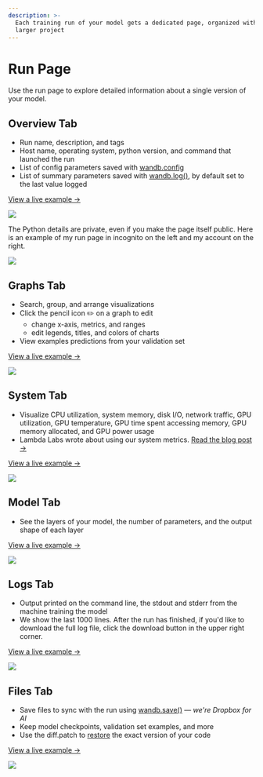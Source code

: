 ```yaml
---
description: >-
  Each training run of your model gets a dedicated page, organized within the
  larger project
---
```


# Run Page

Use the run page to explore detailed information about a single version of your model.

## Overview Tab

* Run name, description, and tags
* Host name, operating system, python version, and command that launched the run
* List of config parameters saved with [wandb.config](../../library/config.md)
* List of summary parameters saved with [wandb.log\(\)](../../library/log.md), by default set to the last value logged

[View a live example →](https://app.wandb.ai/carey/pytorch-cnn-fashion/runs/munu5vvg/overview?workspace=user-carey)

![](../../.gitbook/assets/run-page-overview-tab.png)

The Python details are private, even if you make the page itself public. Here is an example of my run page in incognito on the left and my account on the right.

![](../../.gitbook/assets/screen-shot-2020-04-07-at-7.46.39-am.png)

## Graphs Tab

* Search, group, and arrange visualizations
* Click the pencil icon ✏️ on a graph to edit
  * change x-axis, metrics, and ranges
  * edit legends, titles, and colors of charts
* View examples predictions from your validation set

[View a live example →](https://app.wandb.ai/wandb/examples-keras-cnn-fashion/runs/wec25l0q?workspace=user-carey)

![](../../.gitbook/assets/image%20%2833%29.png)

## System Tab

* Visualize CPU utilization, system memory, disk I/O, network traffic, GPU utilization, GPU temperature, GPU time spent accessing memory, GPU memory allocated, and GPU power usage
* Lambda Labs wrote about using our system metrics. [Read the blog post →](https://lambdalabs.com/blog/weights-and-bias-gpu-cpu-utilization/)

[View a live example →](https://app.wandb.ai/wandb/feb8-emotion/runs/toxllrmm/system)

![](../../.gitbook/assets/image%20%2879%29.png)

## Model Tab

* See the layers of your model, the number of parameters, and the output shape of each layer

[View a live example →](https://app.wandb.ai/stacey/deep-drive/runs/pr0os44x/model)

![](../../.gitbook/assets/image%20%2830%29.png)

## Logs Tab 

* Output printed on the command line, the stdout and stderr from the machine training the model
* We show the last 1000 lines. After the run has finished, if you'd like to download the full log file, click the download button in the upper right corner.

[View a live example →](https://app.wandb.ai/stacey/deep-drive/runs/pr0os44x/logs)

![](../../.gitbook/assets/image%20%2865%29.png)

## Files Tab

* Save files to sync with the run using [wandb.save\(\)](../../library/save.md) — _we're Dropbox for AI_
* Keep model checkpoints, validation set examples, and more
* Use the diff.patch to [restore](../../library/restore.md) the exact version of your code

[View a live example →](https://app.wandb.ai/stacey/deep-drive/runs/pr0os44x/files/media/images)

![](../../.gitbook/assets/image%20%282%29.png)




